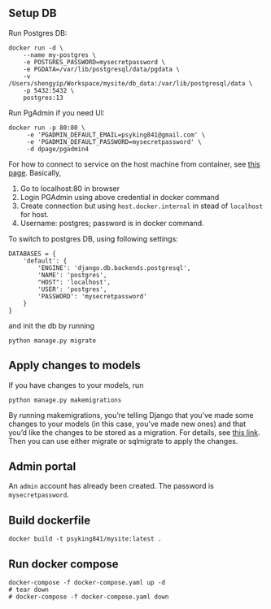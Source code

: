 ## Setup DB
Run Postgres DB:
```
docker run -d \
    --name my-postgres \
    -e POSTGRES_PASSWORD=mysecretpassword \
    -e PGDATA=/var/lib/postgresql/data/pgdata \
    -v /Users/shengyip/Workspace/mysite/db_data:/var/lib/postgresql/data \
    -p 5432:5432 \
    postgres:13
```
Run PgAdmin if you need UI:
```
docker run -p 80:80 \
     -e 'PGADMIN_DEFAULT_EMAIL=psyking841@gmail.com' \
     -e 'PGADMIN_DEFAULT_PASSWORD=mysecretpassword' \
     -d dpage/pgadmin4
```

For how to connect to service on the host machine from container, see [this page](https://docs.docker.com/docker-for-mac/networking/#use-cases-and-workarounds).
Basically, 
1. Go to localhost:80 in browser
2. Login PGAdmin using above credential in docker command
3. Create connection but using `host.docker.internal` in stead of `localhost` for host.
4. Username: postgres; password is in docker command.

To switch to postgres DB, using following settings:
```
DATABASES = {
    'default': {
        'ENGINE': 'django.db.backends.postgresql',
        'NAME': 'postgres',
        "HOST": 'localhost',
        'USER': 'postgres',
        'PASSWORD': 'mysecretpassword'
    }
}
```
and init the db by running  
```
python manage.py migrate
```

## Apply changes to models
If you have changes to your models, run
```
python manage.py makemigrations
```
By running makemigrations, you’re telling Django that you’ve made some changes to your models (in this case, you’ve made new ones) and that you’d like the changes to be stored as a migration.
For details, see [this link](https://docs.djangoproject.com/en/3.1/intro/tutorial02/#activating-models).
Then you can use either migrate or sqlmigrate to apply the changes.

## Admin portal
An `admin` account has already been created. The password is `mysecretpassword`.

## Build dockerfile
```
docker build -t psyking841/mysite:latest .
```

## Run docker compose
```
docker-compose -f docker-compose.yaml up -d
# tear down
# docker-compose -f docker-compose.yaml down
```
